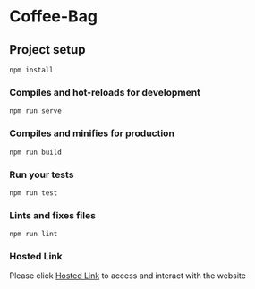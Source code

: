 # Coffee-Bag

## Project setup

```
npm install
```

### Compiles and hot-reloads for development

```
npm run serve
```

### Compiles and minifies for production

```
npm run build
```

### Run your tests

```
npm run test
```

### Lints and fixes files

```
npm run lint
```

### Hosted Link

Please click [Hosted Link](https://forum.destinyinvestments.co.ke/#/) to access and interact with the website
